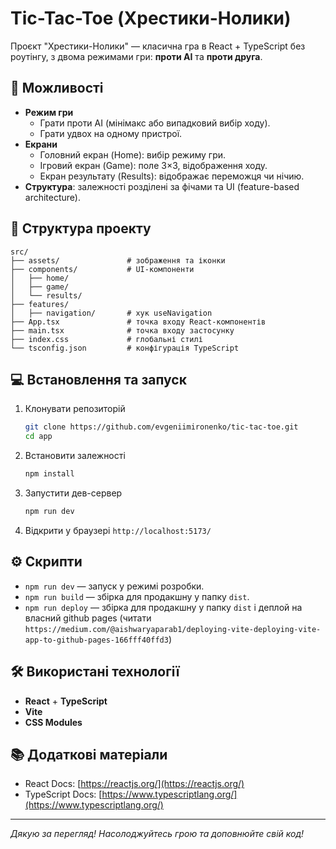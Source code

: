 # Tic-Tac-Toe (Хрестики-Нолики)

Проєкт "Хрестики-Нолики" — класична гра в React + TypeScript без роутінгу, з двома режимами гри: **проти AI** та **проти друга**.

## 🚀 Можливості

* **Режим гри**
  * Грати проти AI (мінімакс або випадковий вибір ходу).
  * Грати удвох на одному пристрої.
* **Екрани**
  * Головний екран (Home): вибір режиму гри.
  * Ігровий екран (Game): поле 3×3, відображення ходу.
  * Екран результату (Results): відображає переможця чи нічию.
* **Структура**: залежності розділені за фічами та UI (feature-based architecture).

## 📁 Структура проекту

```
src/
├── assets/               # зображення та іконки
├── components/           # UI-компоненти
│   ├── home/
│   ├── game/
│   └── results/
├── features/
│   ├── navigation/       # хук useNavigation
├── App.tsx               # точка входу React-компонентів
├── main.tsx              # точка входу застосунку
├── index.css             # глобальні стилі
└── tsconfig.json         # конфігурація TypeScript
```

## 💻 Встановлення та запуск

1. Клонувати репозиторій

   ```bash
   git clone https://github.com/evgeniimironenko/tic-tac-toe.git
   cd app
   ```
2. Встановити залежності

   ```bash
   npm install
   ```
3. Запустити дев-сервер

   ```bash
   npm run dev
   ```
4. Відкрити у браузері `http://localhost:5173/`

## ⚙️ Скрипти

* `npm run dev` — запуск у режимі розробки.
* `npm run build` — збірка для продакшну у папку `dist`.
* `npm run deploy` — збірка для продакшну у папку `dist` і деплой на власний github pages
  (читати `https://medium.com/@aishwaryaparab1/deploying-vite-deploying-vite-app-to-github-pages-166fff40ffd3`)

## 🛠 Використані технології

* **React** + **TypeScript**
* **Vite**
* **CSS Modules**

## 📚 Додаткові матеріали

* React Docs: [https://reactjs.org/](https://reactjs.org/)
* TypeScript Docs: [https://www.typescriptlang.org/](https://www.typescriptlang.org/)

---

*Дякую за перегляд! Насолоджуйтесь грою та доповнюйте свій код!*
